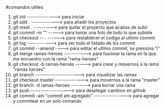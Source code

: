 #comandos utilies
1. git init  --------------> para iniciar
2. git add .  -------------> para añadir los proyectos
3. git reset .    ---------> para quitar el proyecto que acabas de subir
4. git commit -m ""   -----> para tomar una foto de todo lo que subiste
5. git checkout -- . ------> para restablecer el codigo al ultimo commit
6. git log     ------------> para ver todo el listado de los commit
7. git commit --amend  ----> para editar el ultimo commit, se presiona "i"
8. git merge ramas-heroes  -----------> para fusionar la rama en la que me encuentro con la rama "rama-heroes"
9. git checkout -b ramas-heroes  -----> para crear y movernos a la rama "ramas heroes"
10. git branch  ----------------------> para visualizar las ramas
11. git checkout master --------------> para movernos a la rama "master"
12. git branch -d ramas-heroes -------> para borrar una rama
13. git push       -------------------> para desplegar cambios en github
14. git commit -am "commit am agregado"  ----------------> para agregar y commitear en un solo comando

